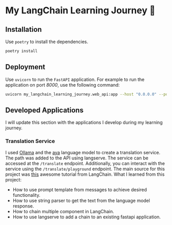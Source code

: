 # My LangChain Learning Journey 📖

## Installation

Use `poetry` to install the dependencies.

```bash
poetry install
```

## Deployment

Use `uvicorn` to run the `FastAPI` application. For example to run the application on
port _8000_, use the following command:

```bash
uvicorn my_langchain_learning_journey.web_api:app --host "0.0.0.0" --port 8000
```

## Developed Applications

I will update this section with the applications I develop during my learning journey.

### Translation Service

I used [Ollama](https://ollama.com/) and the [aya](https://ollama.com/library/aya) language model to create a translation service. The path was added to the API using langserve. The service can be accessed at the `/translate` endpoint. Additionally, you can interact with the service using the `/translate/playground` endpoint. The main source for this project was [this](https://python.langchain.com/v0.2/docs/tutorials/llm_chain/) awesome tutorial from LangChain. What I learned from this project:

- How to use prompt template from messages to achieve desired functionality.
- How to use string parser to get the text from the language model response.
- How to chain multiple component in LangChain.
- How to use langserve to add a chain to an existing fastapi application.

